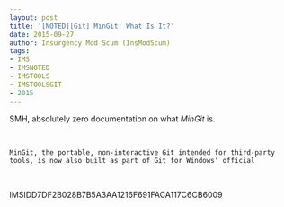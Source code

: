 ```yaml
---
layout: post
title: '[NOTED][Git] MinGit: What Is It?'
date: 2015-09-27
author: Insurgency Mod Scum (InsModScum)
tags:
- IMS
- IMSNOTED
- IMSTOOLS
- IMSTOOLSGIT
- 2015
---
```


SMH, absolutely zero documentation on what *MinGit* is.

<br>

```
MinGit, the portable, non-interactive Git intended for third-party tools, is now also built as part of Git for Windows' official
```

<br>

IMSIDD7DF2B028B7B5A3AA1216F691FACA117C6CB6009